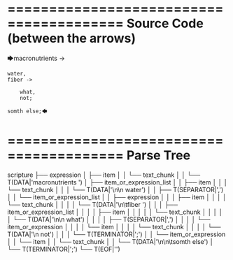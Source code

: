 ========================================
Source Code (between the arrows)
========================================

🡆macronutrients ->

    water,
	fiber ->

        what,
        not;

	somth else;🡄

========================================
Parse Tree
========================================

scripture
├── expression
│   ├── item
│   │   └── text_chunk
│   │       └── T(DATA|'macronutrients ')
│   ├── item_or_expression_list
│   │   ├── item
│   │   │   └── text_chunk
│   │   │       └── T(DATA|'\n\n    water')
│   │   ├── T(SEPARATOR|',')
│   │   └── item_or_expression_list
│   │       ├── expression
│   │       │   ├── item
│   │       │   │   └── text_chunk
│   │       │   │       └── T(DATA|'\n\tfiber ')
│   │       │   ├── item_or_expression_list
│   │       │   │   ├── item
│   │       │   │   │   └── text_chunk
│   │       │   │   │       └── T(DATA|'\n\n        what')
│   │       │   │   ├── T(SEPARATOR|',')
│   │       │   │   └── item_or_expression
│   │       │   │       └── item
│   │       │   │           └── text_chunk
│   │       │   │               └── T(DATA|'\n        not')
│   │       │   └── T(TERMINATOR|';')
│   │       └── item_or_expression
│   │           └── item
│   │               └── text_chunk
│   │                   └── T(DATA|'\n\n\tsomth else')
│   └── T(TERMINATOR|';')
└── T(EOF|'<EOF>')